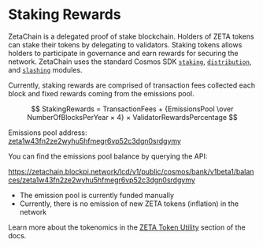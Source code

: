 # Staking Rewards

ZetaChain is a delegated proof of stake blockchain. Holders of ZETA tokens can
stake their tokens by delegating to validators. Staking tokens allows holders to
participate in governance and earn rewards for securing the network. ZetaChain
uses the standard Cosmos SDK
[`staking`](https://docs.cosmos.network/main/build/modules/staking),
[`distribution`](https://docs.cosmos.network/main/build/modules/distribution),
and [`slashing`](https://docs.cosmos.network/main/build/modules/slashing)
modules.

Currently, staking rewards are comprised of transaction fees collected each
block and fixed rewards coming from the emissions pool.

$$
StakingRewards = TransactionFees + {EmissionsPool \over NumberOfBlocksPerYear ×
4} × ValidatorRewardsPercentage
$$

Emissions pool address:
[zeta1w43fn2ze2wyhu5hfmegr6vp52c3dgn0srdgymy](https://zetachain-athens.blockpi.network/lcd/v1/public/zeta-chain/emissions/list_addresses)

You can find the emissions pool balance by querying the API:

https://zetachain.blockpi.network/lcd/v1/public/cosmos/bank/v1beta1/balances/zeta1w43fn2ze2wyhu5hfmegr6vp52c3dgn0srdgymy

- The emission pool is currently funded manually
- Currently, there is no emission of new ZETA tokens (inflation) in the network

Learn more about the tokenomics in the
[ZETA Token Utility](/about/token-utility/distribution/) section of the docs.
